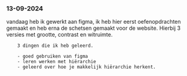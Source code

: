  <h3>13-09-2024</h3>
    <p>
        vandaag heb ik gewerkt aan figma, ik heb hier eerst oefenopdrachten gemaakt en heb erna de schetsen gemaakt voor de website. Hierbij 3  versies met grootte, contrast en witruimte.

        3 dingen die ik heb geleerd.

        - goed gebruiken van figma
        - leren werken met hiërarchie
        - geleerd over hoe je makkelijk hiërarchie herkent.